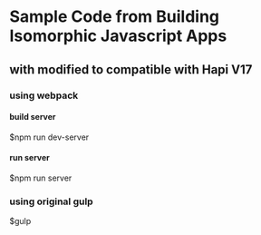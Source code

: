 # Sample Code from Building Isomorphic Javascript Apps
## with modified to compatible with Hapi V17
### using webpack
#### build server
$npm run dev-server
#### run server
$npm run server

### using original gulp
$gulp





